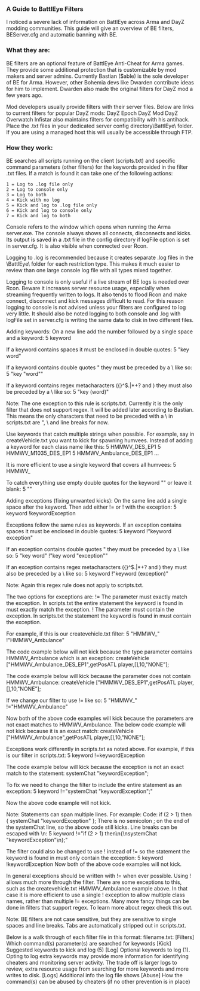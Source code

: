 ### A Guide to BattlEye Filters​
I noticed a severe lack of information on BattlEye across Arma and DayZ modding communities. This guide will give an overview of BE filters, BEServer.cfg and automatic banning with BE.

### What they are:
BE filters are an optional feature of BattlEye Anti-Cheat for Arma games. They provide some additional protection that is customizable by mod makers and server admins. Currently Bastian ($able) is the sole developer of BE for Arma. However, other Bohemia devs like Dwarden contribute ideas for him to implement. Dwarden also made the original filters for DayZ mod a few years ago.

Mod developers usually provide filters with their server files. Below are links to current filters for popular DayZ mods:
DayZ Epoch
DayZ Mod
DayZ Overwatch
Infistar also maintains filters for compatibility with his antihack. Place the .txt files in your dedicated server config directory\BattlEye\ folder. If you are using a managed host this will usually be accessible through FTP.

### How they work:
BE searches all scripts running on the client (scripts.txt) and specific command parameters (other filters) for the keywords provided in the filter .txt files. If a match is found it can take one of the following actions:

```
1 = Log to .log file only
2 = Log to console only
3 = Log to both
4 = Kick with no log
5 = Kick and log to .log file only
6 = Kick and log to console only
7 = Kick and log to both
```

Console refers to the window which opens when running the Arma server.exe. The console always shows all connects, disconnects and kicks. Its output is saved in a .txt file in the config directory if logFile option is set in server.cfg. It is also visible when connected over Rcon.

Logging to .log is recommended because it creates separate .log files in the \BattlEye\ folder for each restriction type. This makes it much easier to review than one large console log file with all types mixed together.

Logging to console is only useful if a live stream of BE logs is needed over Rcon. Beware it increases server resource usage, especially when streaming frequently written to logs. It also tends to flood Rcon and make connect, disconnect and kick messages difficult to read. For this reason logging to console is not advised unless your filters are configured to log very little. It should also be noted logging to both console and .log with logFile set in server.cfg is writing the same data to disk in two different files.

Adding keywords:
On a new line add the number followed by a single space and a keyword:
5 keyword

If a keyword contains spaces it must be enclosed in double quotes:
5 "key word"

If a keyword contains double quotes " they must be preceded by a \ like so:
5 "key \"word\""

If a keyword contains regex metacharacters ({}[]()^$.|*+? and \) they must also be preceded by a \ like so:
5 "key \(word\)"

Note: The one exception to this rule is scripts.txt. Currently it is the only filter that does not support regex. It will be added later according to Bastian. This means the only characters that need to be preceded with a \ in scripts.txt are ", \ and line breaks for now.

Use keywords that catch multiple strings when possible. For example, say in createVehicle.txt you want to kick for spawning humvees. Instead of adding a keyword for each class name like this:
5 HMMWV_DES_EP1
5 HMMWV_M1035_DES_EP1
5 HMMWV_Ambulance_DES_EP1
...

It is more efficient to use a single keyword that covers all humvees:
5 HMMWV_

To catch everything use empty double quotes for the keyword "" or leave it blank:
5 ""

Adding exceptions (fixing unwanted kicks):
On the same line add a single space after the keyword. Then add either != or ! with the exception:
5 keyword !keywordException

Exceptions follow the same rules as keywords. If an exception contains spaces it must be enclosed in double quotes:
5 keyword !"keyword exception"

If an exception contains double quotes " they must be preceded by a \ like so:
5 "key word" !"key word \"exception\""

If an exception contains regex metacharacters ({}[]()^$.|*+? and \) they must also be preceded by a \ like so:
5 keyword !"keyword \(exception\)"

Note: Again this regex rule does not apply to scripts.txt.


The two options for exceptions are:
!= The parameter must exactly match the exception. In scripts.txt the entire statement the keyword is found in must exactly match the exception.
! The parameter must contain the exception. In scripts.txt the statement the keyword is found in must contain the exception.

For example, if this is our createvehicle.txt filter:
5 "HMMWV_" !"HMMWV_Ambulance"

The code example below will not kick because the type parameter contains HMMWV_Ambulance which is an exception:
createVehicle ["HMMWV_Ambulance_DES_EP1",getPosATL player,[],10,"NONE"];

The code example below will kick because the parameter does not contain HMMWV_Ambulance:
createVehicle ["HMMWV_DES_EP1",getPosATL player,[],10,"NONE"];

If we change our filter to use != like so:
5 "HMMWV_" !="HMMWV_Ambulance"

Now both of the above code examples will kick because the parameters are not exact matches to HMMWV_Ambulance. The below code example will not kick because it is an exact match:
createVehicle ["HMMWV_Ambulance",getPosATL player,[],10,"NONE"];

Exceptions work differently in scripts.txt as noted above. For example, if this is our filter in scripts.txt:
5 keyword !=keywordException

The code example below will kick because the exception is not an exact match to the statement:
systemChat "keywordException";

To fix we need to change the filter to include the entire statement as an exception:
5 keyword !="systemChat \"keywordException\";"

Now the above code example will not kick.

Note: Statements can span multiple lines. For example:
Code:
if (2 > 1) then
{
    systemChat "keywordException"
};
There is no semicolon ; on the end of the systemChat line, so the above code still kicks. Line breaks can be escaped with \n:
5 keyword !="if (2 > 1) then\n{\nsystemChat \"keywordException\"\n};"

The filter could also be changed to use ! instead of != so the statement the keyword is found in must only contain the exception:
5 keyword !keywordException
Now both of the above code examples will not kick.

In general exceptions should be written with != when ever possible. Using ! allows much more through the filter. There are some exceptions to this, such as the createvehicle.txt HMMWV_Ambulance example above. In that case it is more efficient to use a single ! exception to allow multiple class names, rather than multiple != exceptions. Many more fancy things can be done in filters that support regex. To learn more about regex check this out.

Note: BE filters are not case sensitive, but they are sensitive to single spaces and line breaks. Tabs are automatically stripped out in scripts.txt.

Below is a walk through of each filter file in this format:
filename.txt:
[Filters] Which command(s) parameter(s) are searched for keywords
[Kick] Suggested keywords to kick and log (5)
[Log] Optional keywords to log (1). Opting to log extra keywords may provide more information for identifying cheaters and monitoring server activity. The trade off is larger logs to review, extra resource usage from searching for more keywords and more writes to disk.
[Logs] Additional info the log file shows
[Abuse] How the command(s) can be abused by cheaters (if no other prevention is in place)